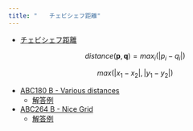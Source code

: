 ```yaml
---
title: "　　チェビシェフ距離"
---
```


* [チェビシェフ距離](https://ja.wikipedia.org/wiki/%E3%83%81%E3%82%A7%E3%83%93%E3%82%B7%E3%82%A7%E3%83%95%E8%B7%9D%E9%9B%A2)

$$
distance(\boldsymbol{p},\boldsymbol{q}) = max_i(|p_i - q_i|)
$$

$$
max(|x_1 - x_2|,|y_1 - y_2|)
$$

- [ABC180 B - Various distances](https://atcoder.jp/contests/abc180/tasks/abc180_b)
    - [解答例](https://atcoder.jp/contests/abc180/submissions/35453803)
- [ABC264 B - Nice Grid](https://atcoder.jp/contests/abc264/tasks/abc264_b)
    - [解答例](https://atcoder.jp/contests/abc264/submissions/34194359)